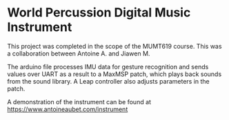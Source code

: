 # World Percussion Digital Music Instrument

This project was completed in the scope of the MUMT619 course.
This was a collaboration between Antoine A. and Jiawen M.

The arduino file processes IMU data for gesture recognition and sends values over UART as a result to a MaxMSP patch, which plays back sounds from the sound library.
A Leap controller also adjusts parameters in the patch.

A demonstration of the instrument can be found at https://www.antoineaubet.com/instrument

